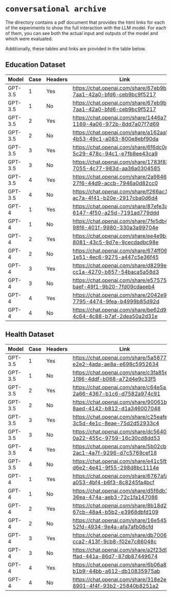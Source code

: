 # `conversational archive`

The directory contains a pdf document that provides the html links for each of the experiments to show the full interaction with the LLM model. For each of them, you can see both the actual input and outputs of the model and which were evaluated.

Additionally, these tables and links are provided in the table below.

## Education Dataset
| Model   | Case | Headers | Link | 
|---------|------|---------|------|
| GPT-3.5 | 1    | Yes     |https://chat.openai.com/share/67eb9b74-7aa1-42a0-bfd6-ceb9bc9f5217|
| GPT-3.5 | 1    | No      |https://chat.openai.com/share/67eb9b74-7aa1-42a0-bfd6-ceb9bc9f5217|
| GPT-3.5 | 2    | Yes     |https://chat.openai.com/share/1446a7d7-1169-4a06-972b-8dd7a07f7d69|
| GPT-3.5 | 2    | No      |https://chat.openai.com/share/a162aa5b-4b53-49c1-a083-800e8ebf90da|
| GPT-3.5 | 3    | Yes     |https://chat.openai.com/share/6f6dc0e9-5c29-478c-94c1-e7fb8ee43ca9|
| GPT-3.5 | 3    | No      |https://chat.openai.com/share/1783f835-7055-4c77-983d-aa36a0304585|
| GPT-3.5 | 4    | Yes     |https://chat.openai.com/share/2a984667-27f6-44d9-accb-7946a0d82cc0|
| GPT-3.5 | 4    | No      |https://chat.openai.com/share/f266ac12-ac7a-4f41-b20e-2917cba0d6d4|
| GPT-4   | 1    | Yes     |https://chat.openai.com/share/87efe3a6-6147-4f50-a25d-7191ad779ddd|
| GPT-4   | 1    | No      |https://chat.openai.com/share/7fe5db47-98f6-401f-9980-330a3a99704e|
| GPT-4   | 2    | Yes     |https://chat.openai.com/share/ee4e9b2c-8081-43c5-9d7e-9cecdadbc98e|
| GPT-4   | 2    | No      |https://chat.openai.com/share/674ff06b-1e51-4ec6-9275-a447c5e36f45|
| GPT-4   | 3    | Yes     |https://chat.openai.com/share/d8299eab-cc1a-4270-b857-54baca5a58d3|
| GPT-4   | 3    | No      |https://chat.openai.com/share/e5757528-baef-49f1-9b20-7fd09cdaeeb4|
| GPT-4   | 4    | Yes     |https://chat.openai.com/share/2042e9d2-7795-4474-9fea-b4999b85d92d|
| GPT-4   | 4    | No      |https://chat.openai.com/share/be62d9ec-4c64-4c88-b7af-2dea50a2d31e|

## Health Dataset
| Model   | Case | Headers | Link | 
|---------|------|---------|------|
| GPT-3.5 | 1    | Yes     |https://chat.openai.com/share/5a587777-e2e2-4ada-ae8a-e698c5952634|
| GPT-3.5 | 1    | No  |https://chat.openai.com/share/c3fa85ee-1f86-4ddf-b068-a72d4e9c33f5|
| GPT-3.5 | 2    | Yes     |https://chat.openai.com/share/c64e5a1e-2a66-4367-b1c6-d7582a974c91|
| GPT-3.5 | 2    | No      |https://chat.openai.com/share/90061b3b-8aed-4142-b812-d1a346007048|
| GPT-3.5 | 3    | Yes     |https://chat.openai.com/share/c25eafe8-3c5d-4e1c-8eae-75d2d52933c4|
| GPT-3.5 | 3    | No      |https://chat.openai.com/share/dc564008-0a22-455c-9759-16c30cd8dd53|
| GPT-3.5 | 4    | Yes     |https://chat.openai.com/share/5b02cb48-2ac1-4a7f-9296-d7c5769cef18|
| GPT-3.5 | 4    | No      |https://chat.openai.com/share/e41c5fbd-d6e2-4e41-9f55-298d8bc1114e|
| GPT-4   | 1    | Yes     |https://chat.openai.com/share/6767afa7-a053-4bf4-b6f3-8c8245fa4bcf|
| GPT-4   | 1    | No      |https://chat.openai.com/share/d5f6db1e-36ea-474a-aeb3-72c1fa147086|
| GPT-4   | 2    | Yes     |https://chat.openai.com/share/8b18d2be-67cb-48a4-b5b2-e3968dbfd109|
| GPT-4   | 2    | No      |https://chat.openai.com/share/16e54598-52fd-4934-9e4a-afa7afb08cfd|
| GPT-4   | 3    | Yes     |https://chat.openai.com/share/db700632-cca2-413f-9cb8-f02e7c86048c|
| GPT-4   | 3    | No      |https://chat.openai.com/share/a2f23d96-ffad-441a-86d7-87db87449674|
| GPT-4   | 4    | Yes     |https://chat.openai.com/share/6b06a864-b1b9-44bb-a612-db10835975ab|
| GPT-4   | 4    | No      |https://chat.openai.com/share/318e2e83-8901-4f4f-93b2-25840b8251a2|


